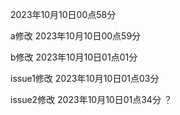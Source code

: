 2023年10月10日00点58分

a修改 2023年10月10日00点59分

b修改 2023年10月10日01点01分

issue1修改 2023年10月10日01点03分

issue2修改 2023年10月10日01点34分
？